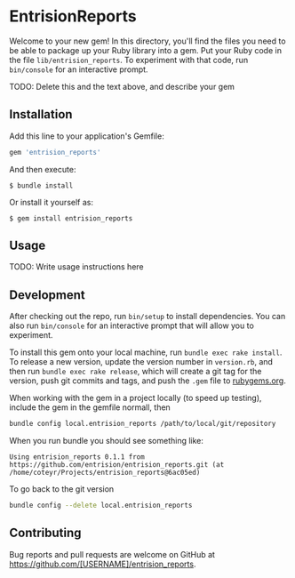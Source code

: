 # EntrisionReports

Welcome to your new gem! In this directory, you'll find the files you need to be able to package up your Ruby library into a gem. Put your Ruby code in the file `lib/entrision_reports`. To experiment with that code, run `bin/console` for an interactive prompt.

TODO: Delete this and the text above, and describe your gem

## Installation

Add this line to your application's Gemfile:

```ruby
gem 'entrision_reports'
```

And then execute:

    $ bundle install

Or install it yourself as:

    $ gem install entrision_reports

## Usage

TODO: Write usage instructions here

## Development

After checking out the repo, run `bin/setup` to install dependencies. You can also run `bin/console` for an interactive prompt that will allow you to experiment.

To install this gem onto your local machine, run `bundle exec rake install`. To release a new version, update the version number in `version.rb`, and then run `bundle exec rake release`, which will create a git tag for the version, push git commits and tags, and push the `.gem` file to [rubygems.org](https://rubygems.org).

When working with the gem in a project locally (to speed up testing), include the gem in the gemfile normall, then

```bash
bundle config local.entrision_reports /path/to/local/git/repository
```

When you run bundle you should see something like:

```plain
Using entrision_reports 0.1.1 from https://github.com/entrision/entrision_reports.git (at /home/coteyr/Projects/entrision_reports@6ac05ed)
```

To go back to the git version

```bash
bundle config --delete local.entrision_reports
```

## Contributing

Bug reports and pull requests are welcome on GitHub at https://github.com/[USERNAME]/entrision_reports.

